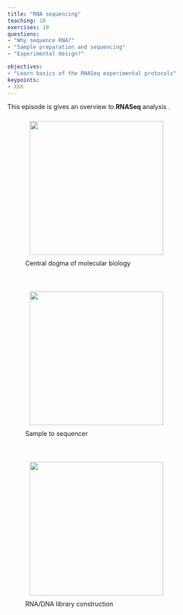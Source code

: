 ```yaml
---
title: "RNA sequencing"
teaching: 10
exercises: 10
questions:
- "Why sequence RNA?"
- "Sample preparation and sequencing"
- "Experimental design?"

objectives:
- "Learn basics of the RNASeq experimental protocols"
keypoints:
- XXX
---
```



This episode is gives an overview to  **RNASeq** analysis . 

<figure>
  <img src="{{ page.root }}/fig/central_dogma.png" style="margin:10px;height:300px"/>
  <figcaption> Central dogma of molecular biology </figcaption>
</figure><br>


<figure>
  <img src="{{ page.root }}/fig/sample_to_sequencer.png" style="margin:10px;height:300px"/>
  <figcaption> Sample to sequencer </figcaption>
</figure><br>


<figure>
  <img src="{{ page.root }}/fig/chemistry.png" style="margin:10px;height:300px"/>
  <figcaption> RNA/DNA library construction </figcaption>
</figure><br>

